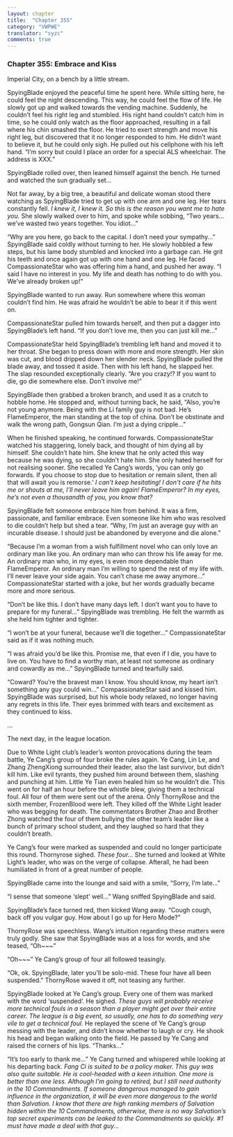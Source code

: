 ```yaml
---
layout: chapter
title:  "Chapter 355"
category: "VWPWE"
translator: "syzc"
comments: true
---
```


### Chapter 355: Embrace and Kiss

Imperial City, on a bench by a little stream.

SpyingBlade enjoyed the peaceful time he spent here. While sitting here, he could feel the night descending. This way, he could feel the flow of life. He slowly got up and walked towards the vending machine. Suddenly, he couldn’t feel his right leg and stumbled. His right hand couldn’t catch him in time, so he could only watch as the floor approached, resulting in a fall where his chin smashed the floor. He tried to exert strength and move his right leg, but discovered that it no longer responded to him. He didn’t want to believe it, but he could only sigh. He pulled out his cellphone with his left hand. “I’m sorry but could I place an order for a special ALS wheelchair. The address is XXX.”

SpyingBlade rolled over, then leaned himself against the bench. He turned and watched the sun gradually set...

Not far away, by a big tree, a beautiful and delicate woman stood there watching as SpyingBlade tried to get up with one arm and one leg. Her tears constantly fell. *I knew it, I knew it. So this is the reason you want me to hate you.* She slowly walked over to him, and spoke while sobbing, “Two years... we’ve wasted two years together. You idiot...”

“Why are you here, go back to the capital. I don’t need your sympathy...” SpyingBlade said coldly without turning to her. He slowly hobbled a few steps, but his lame body stumbled and knocked into a garbage can. He grit his teeth and once again got up with one hand and one leg. He faced CompassionateStar who was offering him a hand, and pushed her away. “I said I have no interest in you. My life and death has nothing to do with you. We’ve already broken up!”

SpyingBlade wanted to run away. Run somewhere where this woman couldn’t find him. He was afraid he wouldn’t be able to bear it if this went on.

CompassionateStar pulled him towards herself, and then put a dagger into SpyingBlade’s left hand. “If you don’t love me, then you can just kill me...”

CompassionateStar held SpyingBlade’s trembling left hand and moved it to her throat. She began to press down with more and more strength. Her skin was cut, and blood dripped down her slender neck. SpyingBlade pulled the blade away, and tossed it aside. Then with his left hand, he slapped her. The slap resounded exceptionally clearly. “Are you crazy!? If you want to die, go die somewhere else. Don’t involve me!”

SpyingBlade then grabbed a broken branch, and used it as a crutch to hobble home. He stopped and, without turning back, he said, “Also, you’re not young anymore. Being with the Li family guy is not bad. He’s FlameEmperor, the man standing at the top of china. Don’t be obstinate and walk the wrong path, Gongsun Qian. I’m just a dying cripple...”

When he finished speaking, he continued forwards. CompassionateStar watched his staggering, lonely back, and thought of him dying all by himself. She couldn’t hate him. She knew that he only acted this way because he was dying, so she couldn’t hate him. She only hated herself for not realising sooner. She recalled Ye Cang’s words, ‘you can only go forwards. If you choose to stop due to hesitation or remain silent, then all that will await you is remorse.’ *I can’t keep hesitating! I don’t care if he hits me or shouts at me, I’ll never leave him again! FlameEmperor? In my eyes, he’s not even a thousandth of you, you know that?*

SpyingBlade felt someone embrace him from behind. It was a firm, passionate, and familiar embrace. Even someone like him who was resolved to die couldn’t help but shed a tear. “Why, I’m just an average guy with an incurable disease. I should just be abandoned by everyone and die alone.”

“Because I’m a woman from a wish fulfillment novel who can only love an ordinary man like you. An ordinary man who can throw his life away for me. An ordinary man who, in my eyes, is even more dependable than FlameEmperor. An ordinary man I’m willing to spend the rest of my life with. I’ll never leave your side again. You can’t chase me away anymore...” CompassionateStar started with a joke, but her words gradually became more and more serious.

“Don’t be like this. I don’t have many days left. I don’t want you to have to prepare for my funeral...” SpyingBlade was trembling. He felt the warmth as she held him tighter and tighter.

“I won’t be at your funeral, because we’ll die together...” CompassionateStar said as if it was nothing much.

“I was afraid you’d be like this. Promise me, that even if I die, you have to live on. You have to find a worthy man, at least not someone as ordinary and cowardly as me...” SpyingBlade turned and tearfully said.

“Coward? You’re the bravest man I know. You should know, my heart isn’t something any guy could win...” CompassionateStar said and kissed him. SpyingBlade was surprised, but his whole body relaxed, no longer having any regrets in this life. Their eyes brimmed with tears and excitement as they continued to kiss.

...

The next day, in the league location.

Due to White Light club’s leader’s wonton provocations during the team battle, Ye Cang’s group of four broke the rules again. Ye Cang, Lin Le, and Zhang ZhengXiong surrounded their leader, also the last survivor, but didn’t kill him. Like evil tyrants, they pushed him around between them, slashing and punching at him. Little Ye Tian even healed him so he wouldn’t die. This went on for half an hour before the whistle blew, giving them a technical foul. All four of them were sent out of the arena. Only ThornyRose and the sixth member, FrozenBlood were left. They killed off the White Light leader who was begging for death. The commentators Brother Zhao and Brother Zhong watched the four of them bullying the other team’s leader like a bunch of primary school student, and they laughed so hard that they couldn’t breath.

Ye Cang’s four were marked as suspended and could no longer participate this round. Thornyrose sighed. *These four...* She turned and looked at White Light’s leader, who was on the verge of collapse. Afterall, he had been humiliated in front of a great number of people.

SpyingBlade came into the lounge and said with a smile, “Sorry, I’m late...”

“I sense that someone ‘slept’ well...” Wang sniffed SpyingBlade and said.

SpyingBlade’s face turned red, then kicked Wang away. “Cough cough, back off you vulgar guy. How about I go up for Hero Mode?”

ThornyRose was speechless. Wang’s intuition regarding these matters were truly godly. She saw that SpyingBlade was at a loss for words, and she teased, “Oh~~~”

“Oh~~~” Ye Cang’s group of four all followed teasingly.

“Ok, ok. SpyingBlade, later you’ll be solo-mid. These four have all been suspended.” ThornyRose waved it off, not teasing any further.

SpyingBlade looked at Ye Cang’s group. Every one of them was marked with the word ‘suspended’. He sighed. *These guys will probably receive more technical fouls in a season than a player might get over their entire career. The league is a big event, so usually, one has to do something very vile to get a technical foul.* He replayed the scene of Ye Cang’s group messing with the leader, and didn’t know whether to laugh or cry. He shook his head and began walking onto the field. He passed by Ye Cang and raised the corners of his lips. “Thanks...”

“It’s too early to thank me...” Ye Cang turned and whispered while looking at his departing back. *Fang Ci is suited to be a policy maker. This guy was also quite suitable. He is cool-headed with a keen intuition. One more is better than one less. Although I’m going to retired, but I still need authority in the 10 Commandments. If someone dangerous managed to gain influence in the organization, it will be even more dangerous to the world than Salvation. I know that there are high ranking members of Salvation hidden within the 10 Commandments, otherwise, there is no way Salvation’s top secret experiments can be leaked to the Commandments so quickly. #1 must have made a deal with that guy...*
